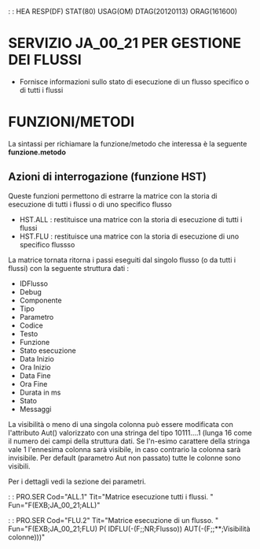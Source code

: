  :  : HEA RESP(DF) STAT(80) USAG(OM) DTAG(20120113) ORAG(161600)

# SERVIZIO JA_00_21 PER GESTIONE DEI FLUSSI

- Fornisce informazioni sullo stato di esecuzione di un flusso specifico o di tutti i flussi

# FUNZIONI/METODI
La sintassi per richiamare la funzione/metodo che interessa è la seguente **funzione.metodo**

## Azioni di interrogazione (funzione HST)
Queste funzioni permettono di estrarre la matrice con la storia di esecuzione di tutti i flussi o di uno specifico flusso

- HST.ALL :  restituisce una matrice con la storia di esecuzione di tutti i flussi
- HST.FLU :  restituisce una matrice con la storia di esecuzione di uno specifico flussso


La matrice tornata ritorna i passi eseguiti dal singolo flusso (o da tutti i flussi) con
la seguente struttura dati : 


- IDFlusso
- Debug
- Componente
- Tipo
- Parametro
- Codice
- Testo
- Funzione
- Stato esecuzione
- Data Inizio
- Ora Inizio
- Data Fine
- Ora Fine
- Durata in ms
- Stato
- Messaggi


La visibilità o meno di una singola colonna può essere modificata con l'attributo Aut() valorizzato
con una stringa del tipo 10111....1 (lunga 16 come il numero dei campi della struttura dati. Se
l'n-esimo carattere della stringa vale 1 l'ennesima colonna sarà visibile, in caso contrario
la colonna sarà invisibile.
Per default (parametro Aut non passato) tutte le colonne sono visibili.


Per i dettagli vedi la sezione dei parametri.


 :  : PRO.SER Cod="ALL.1" Tit="Matrice esecuzione tutti i flussi. " Fun="F(EXB;JA_00_21;ALL)"

 :  : PRO.SER Cod="FLU.2" Tit="Matrice esecuzione di un flusso. " Fun="F(EXB;JA_00_21;FLU) P( IDFLU(-(F;;NR;Flusso)) AUT(-(F;;\*\*;Visibilità colonne)))"

